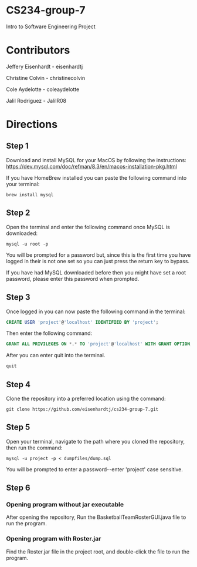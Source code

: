 # CS234-group-7
Intro to Software Engineering Project 

# Contributors

Jeffery Eisenhardt - eisenhardtj

Christine Colvin - christinecolvin

Cole Aydelotte - coleaydelotte

Jalil Rodriguez - JalilR08

# Directions

## Step 1

Download and install MySQL for your MacOS by following the instructions:
https://dev.mysql.com/doc/refman/8.3/en/macos-installation-pkg.html

If you have HomeBrew installed you can paste the following command into your terminal:
```shell
brew install mysql
```

## Step 2
Open the terminal and enter the following command once MySQL is downloaded:
```shell
mysql -u root -p
```
You will be prompted for a password but, since this is the first time you have logged in their 
is not one set so you can just press the return key to bypass.

If you have had MySQL downloaded before then you might have set a root password, please enter
this password when prompted.

## Step 3
Once logged in you can now paste the following command in the terminal:
```sql
CREATE USER 'project'@'localhost' IDENTIFIED BY 'project';
```
Then enter the following command:
```sql
GRANT ALL PRIVILEGES ON *.* TO 'project'@'localhost' WITH GRANT OPTION;
```
After you can enter quit into the terminal.
```sql
quit
```
## Step 4
Clone the repository into a preferred location using the command:
```shell
git clone https://github.com/eisenhardtj/cs234-group-7.git
```

## Step 5

Open your terminal, navigate to the path where you cloned the repository, 
then run the command:
```shell
mysql -u project -p < dumpfiles/dump.sql
```
You will be prompted to enter a password--enter 'project' case sensitive.

## Step 6

### Opening program without jar executable
After opening the repository, Run the BasketballTeamRosterGUI.java file to run the program.

### Opening program with Roster.jar

Find the Roster.jar file in the project root, and double-click the file to run the program.
